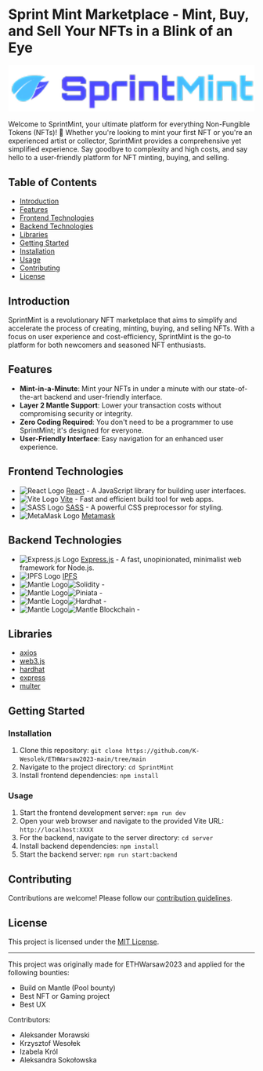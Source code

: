 # Sprint Mint Marketplace - Mint, Buy, and Sell Your NFTs in a Blink of an Eye

![SprintMint Logo](/styles/images/logo4git.png)

Welcome to SprintMint, your ultimate platform for everything Non-Fungible Tokens (NFTs)! 🎨 Whether you're looking to mint your first NFT or you're an experienced artist or collector, SprintMint provides a comprehensive yet simplified experience. Say goodbye to complexity and high costs, and say hello to a user-friendly platform for NFT minting, buying, and selling.

## Table of Contents

- [Introduction](#introduction)
- [Features](#features)
- [Frontend Technologies](#frontend-technologies)
- [Backend Technologies](#backend-technologies)
- [Libraries](#libraries)
- [Getting Started](#getting-started)
- [Installation](#installation)
- [Usage](#usage)
- [Contributing](#contributing)
- [License](#license)

## Introduction

SprintMint is a revolutionary NFT marketplace that aims to simplify and accelerate the process of creating, minting, buying, and selling NFTs. With a focus on user experience and cost-efficiency, SprintMint is the go-to platform for both newcomers and seasoned NFT enthusiasts.

## Features

- **Mint-in-a-Minute**: Mint your NFTs in under a minute with our state-of-the-art backend and user-friendly interface.
- **Layer 2 Mantle Support**: Lower your transaction costs without compromising security or integrity.
- **Zero Coding Required**: You don't need to be a programmer to use SprintMint; it's designed for everyone.
- **User-Friendly Interface**: Easy navigation for an enhanced user experience.

## Frontend Technologies

- <img src="https://upload.wikimedia.org/wikipedia/commons/thumb/a/a7/React-icon.svg/35px-React-icon.svg.png" alt="React Logo"> [React](https://reactjs.org/) - A JavaScript library for building user interfaces.
- <img src="https://vitejs.dev/logo.svg" alt="Vite Logo" height="35"> [Vite](https://vitejs.dev/) - Fast and efficient build tool for web apps.
- <img src="https://sass-lang.com/assets/img/logos/logo.svg" alt="SASS Logo" height="35"> [SASS](https://sass-lang.com/) - A powerful CSS preprocessor for styling.
- <img src="https://upload.wikimedia.org/wikipedia/commons/3/36/MetaMask_Fox.svg" alt="MetaMask Logo" height="35"> [Metamask](https://metamask.io/)

## Backend Technologies

- <img src="https://expressjs.com/images/favicon.png" alt="Express.js Logo" height="35"> [Express.js](https://expressjs.com/) - A fast, unopinionated, minimalist web framework for Node.js.
- <img src="https://ipfs.io/ipfs/QmR7GSQM93Cx5eAg6a6yRzNde1FQv7uL6X1o4k7zrJa3LX/ipfs-logo-vector.svg" alt="IPFS Logo" height="35"> [IPFS](https://ipfs.io/)
- <img src="https://www.mantle.xyz/logo-light.svg" alt="Mantle Logo" height="35">![Solidity](https://www.mantle.xyz/) -
- <img src="https://www.mantle.xyz/logo-light.svg" alt="Mantle Logo" height="35">![Piniata](https://www.mantle.xyz/) -
- <img src="https://www.mantle.xyz/logo-light.svg" alt="Mantle Logo" height="35">![Hardhat](https://www.mantle.xyz/) -
- <img src="https://www.mantle.xyz/logo-light.svg" alt="Mantle Logo" height="35">![Mantle Blockchain](https://www.mantle.xyz/) -

## Libraries

- [axios](https://axios-http.com/)
- [web3.js](https://web3js.readthedocs.io/)
- [hardhat](https://hardhat.org/)
- [express](https://expressjs.com/)
- [multer](https://www.npmjs.com/package/multer)

## Getting Started

### Installation

1. Clone this repository: `git clone https://github.com/K-Wesolek/ETHWarsaw2023-main/tree/main`
2. Navigate to the project directory: `cd SprintMint`
3. Install frontend dependencies: `npm install`

### Usage

1. Start the frontend development server: `npm run dev`
2. Open your web browser and navigate to the provided Vite URL: `http://localhost:XXXX`
3. For the backend, navigate to the server directory: `cd server`
4. Install backend dependencies: `npm install`
5. Start the backend server: `npm run start:backend`

## Contributing

Contributions are welcome! Please follow our [contribution guidelines](link-to-contributing-guidelines).

## License

This project is licensed under the [MIT License](link-to-license-file).

---

This project was originally made for ETHWarsaw2023 and applied for the following bounties:

- Build on Mantle (Pool bounty)
- Best NFT or Gaming project
- Best UX

Contributors:

- Aleksander Morawski
- Krzysztof Wesołek
- Izabela Król
- Aleksandra Sokołowska
